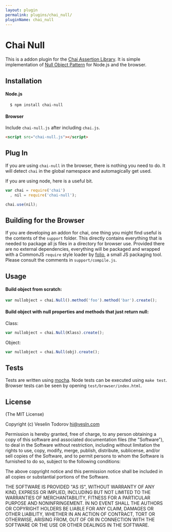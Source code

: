 ```yaml
---
layout: plugin
permalink: plugins/chai_null/
pluginName: chai_null
---
```


# Chai Null

This is a addon plugin for the [Chai Assertion Library](http://github.com/logicalparadox/chai). It is simple implementation
of [Null Object Pattern](http://en.wikipedia.org/wiki/Null_Object_pattern) for Node.js and the browser.

## Installation

#### Node.js

      $ npm install chai-null

#### Browser

Include `chai-null.js` after including `chai.js`. 

```html
<script src="chai-null.js"></script>
```

## Plug In

If you are using `chai-null` in the browser, there is nothing you need to do. It will detect `chai` in the global
namespace and automagically get used.

If you are using node, here is a useful bit.

```js
var chai = require('chai')
  , nil = require('chai-null');

chai.use(nil);
```

## Building for the Browser

If you are developing an addon for chai, one thing you might find useful is the contents of the `support` folder.
This directly contains everything that is needed to package all js files in a directory for browser use. Provided
there are no external dependencies, everything will be packaged and wrapped with a CommonJS `require` style loader
by [folio](https://github.com/logicalparadox/folio), a small JS packaging tool. Please consult the comments in `support/compile.js`.

## Usage

#### Build object from scratch:

```js
var nullobject = chai.Null().method('foo').method('bar').create();
```

#### Build object with null properties and methods that just return null:

Class:

```js
var nullobject = chai.Null(Klass).create();
```

Object:

```js
var nullobject = chai.Null(obj).create();
```

## Tests

Tests are written using [mocha](http://github.com/visionmedia/mocha).
Node tests can be executed using `make test`. Browser tests can be seen by opening `test/browser/index.html`.

## License

(The MIT License)

Copyright (c) Veselin Todorov <hi@vesln.com>

Permission is hereby granted, free of charge, to any person obtaining a copy
of this software and associated documentation files (the "Software"), to deal
in the Software without restriction, including without limitation the rights
to use, copy, modify, merge, publish, distribute, sublicense, and/or sell
copies of the Software, and to permit persons to whom the Software is
furnished to do so, subject to the following conditions:

The above copyright notice and this permission notice shall be included in
all copies or substantial portions of the Software.

THE SOFTWARE IS PROVIDED "AS IS", WITHOUT WARRANTY OF ANY KIND, EXPRESS OR
IMPLIED, INCLUDING BUT NOT LIMITED TO THE WARRANTIES OF MERCHANTABILITY,
FITNESS FOR A PARTICULAR PURPOSE AND NONINFRINGEMENT. IN NO EVENT SHALL THE
AUTHORS OR COPYRIGHT HOLDERS BE LIABLE FOR ANY CLAIM, DAMAGES OR OTHER
LIABILITY, WHETHER IN AN ACTION OF CONTRACT, TORT OR OTHERWISE, ARISING FROM,
OUT OF OR IN CONNECTION WITH THE SOFTWARE OR THE USE OR OTHER DEALINGS IN
THE SOFTWARE.
